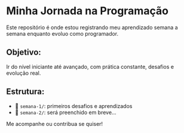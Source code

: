 # Minha Jornada na Programação

Este repositório é onde estou registrando meu aprendizado semana a semana enquanto evoluo como programador.

## Objetivo:
Ir do nível iniciante até avançado, com prática constante, desafios e evolução real.

## Estrutura:
- 📁 `semana-1/`: primeiros desafios e aprendizados
- 📁 `semana-2/`: será preenchido em breve...

Me acompanhe ou contribua se quiser!
